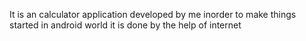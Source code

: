 It is an calculator application developed by me inorder to make things started in android world it is done by the help of internet
